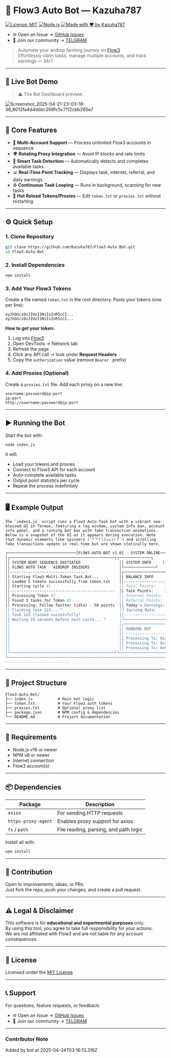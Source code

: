 # 🌊 Flow3 Auto Bot — Kazuha787

[![License: MIT](https://img.shields.io/badge/License-MIT-yellow.svg)](./LICENSE)
[![Node.js](https://img.shields.io/badge/Node.js-v16%2B-brightgreen)](https://nodejs.org/)
[![Made with ❤️ by Kazuha787](https://img.shields.io/badge/Maintainer-Kazuha787-blue)](https://github.com/Kazuha787)
- 🌐 Open an Issue → [GitHub Issues](https://github.com/Kazuha787/Flow3-Auto-Bot/issues)  
- 💬 Join our community → [TELGRAM](https://t.me/Offical_Im_kazuha)

> Automate your airdrop farming journey on [Flow3](https://app.flow3.tech/)  
> Effortlessly claim tasks, manage multiple accounts, and track earnings — 24/7.

---

## 🎥 Live Bot Demo

> ⚠️ The Bot Dashboard preview.

![Screenshot_2025-04-21-23-03-18-36_6012fa4d4ddec268fc5c7112cbb265e7](https://github.com/user-attachments/assets/c5f2794e-c599-4580-9a21-62de86efbdac)


---

## 🚀 Core Features

- 🔐 **Multi-Account Support** — Process unlimited Flow3 accounts in sequence  
- 🌍 **Rotating Proxy Integration** — Avoid IP blocks and rate limits  
- 🧠 **Smart Task Detection** — Automatically detects and completes available tasks  
- 📊 **Real-Time Point Tracking** — Displays task, internet, referral, and daily earnings  
- ♻️ **Continuous Task Looping** — Runs in background, scanning for new tasks  
- 🔄 **Hot Reload Tokens/Proxies** — Edit `token.txt` or `proxies.txt` without restarting  

---

## ⚙️ Quick Setup

### 1. Clone Repository

```bash
git clone https://github.com/Kazuha787/Flow3-Auto-Bot.git
cd Flow3-Auto-Bot
```

### 2. Install Dependencies

```bash
npm install
```

### 3. Add Your Flow3 Tokens

Create a file named `token.txt` in the root directory. Paste your tokens (one per line):

```
eyJhbGciOiJIUzI1NiIsInR5cCI...
eyJhbGciOiJIUzI1NiIsInR5cCI...
```

**How to get your token:**

1. Log into [Flow3](https://app.flow3.tech)  
2. Open DevTools → Network tab  
3. Refresh the page  
4. Click any API call → look under **Request Headers**  
5. Copy the `authorization` value (remove `Bearer ` prefix)

### 4. Add Proxies (Optional)

Create a `proxies.txt` file. Add each proxy on a new line:

```
username:password@ip:port
ip:port
http://username:password@ip:port
```

---

## ▶️ Running the Bot

Start the bot with:

```bash
node index.js
```

It will:

- Load your tokens and proxies  
- Connect to Flow3 API for each account  
- Auto-complete available tasks  
- Output point statistics per cycle  
- Repeat the process indefinitely  

---

## 🖥️ Example Output

```
The `index1.js` script runs a Flow3 Auto-Task bot with a vibrant neo-blessed UI in Termux, featuring a log window, system info box, account info panel, and a running bot box with fake transaction animations. Below is a snapshot of the UI as it appears during execution. Note that dynamic elements like spinners (`⠋⠙⠹⠸⠼⠴⠦⠧⠇⠏`) and scrolling fake transactions update in real-time but are shown statically here.
```
```bash
┌──────────────────────────────[FLOW3-AUTO-BOT v1.0] - SYSTEM ONLINE─────────────────┐
│┌──────────────────────────────────────────────┐┌──────────────┐                                 
││ SYSTEM BOOT SEQUENCE INITIATED                 ││ SYSTEM INFO     │                                
││ FLOW3 AUTO TASK - AIRDROP INSIDERS             │└──────────────┘                     
││----------------------------------              │┌──────────────────────────────┐
││ Starting Flow3 Multi-Token Task Bot...         ││ BALANCE INFO                       │
││ Loaded 5 tokens successfully from token.txt    ││------------------------------------│
││ Starting cycle #1                              ││ Total Points:    123.45            │
││----------------------------------------------  ││ Task Points:     100.00            │
││ Processing Token #1                            ││ Internet Points:  20.00            │
││ Found 3 tasks for Token #1                     ││ Referral Points:   3.45            │
││ Processing: Follow Twitter (idle) - 50 points  ││ Today's Earnings: 10.00            │
││ Claiming task 123... ⠋                         ││ Earning Rate:     5.00/day         │
││ Task 123 claimed successfully!                 ││------------------------------------│
││ Waiting 15 seconds before next cycle... ⠙      │└──────────────────────────────┘
││                                                │┌───────────────────────────────┐
││                                                ││ RUNNING BOT                         │
││                                                ││------------------------------- -----│
││                                                ││ Processing Tx: 0x1a2b3c => 0x4d5e6f │
││                                                ││ Processing Tx: 0x7b8c9d => 0xe1f2a3 │
││                                                ││ Processing Tx: 0x5d6e7f => 0xb2c3d4 │
│└──────────────────────────────────────────────┘└──────────────────────────────┘ 
└────────────────────────────────────────────────────────────────────────────────
----------------------------
```

---

## 📁 Project Structure

```
Flow3-Auto-Bot/
├── index.js           # Main bot logic
├── token.txt          # Your Flow3 auth tokens
├── proxies.txt        # Optional proxy list
├── package.json       # NPM config & dependencies
└── README.md          # Project documentation
```

---

## 🔧 Requirements

- Node.js v16 or newer  
- NPM v8 or newer  
- Internet connection  
- Flow3 account(s)

---

## 📦 Dependencies

| Package              | Description                            |
|----------------------|----------------------------------------|
| `axios`              | For sending HTTP requests              |
| `https-proxy-agent`  | Enables proxy support for axios        |
| `fs` / `path`        | File reading, parsing, and path logic  |

Install all with:

```bash
npm install
```

---

## 🤝 Contribution

Open to improvements, ideas, or PRs.  
Just fork the repo, push your changes, and create a pull request.

---

## ⚠️ Legal & Disclaimer

This software is for **educational and experimental purposes** only.  
By using this tool, you agree to take full responsibility for your actions.  
We are not affiliated with Flow3 and are not liable for any account consequences.

---

## 📄 License

Licensed under the [MIT License](./LICENSE)

---

## 📞 Support

For questions, feature requests, or feedback:

- 🌐 Open an Issue → [GitHub Issues](https://github.com/Kazuha787/Flow3-Auto-Bot/issues)  
- 💬 Join our community → [TELGRAM](https://t.me/Offical_Im_kazuha)

---


### Contributor Note
Added by bot at 2025-04-24T03:16:13.318Z